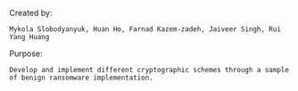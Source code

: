 Created by:  

    Mykola Slobodyanyuk, Huan Ho, Farnad Kazem-zadeh, Jaiveer Singh, Rui Yang Huang

Purpose: 

    Develop and implement different cryptographic schemes through a sample of benign ransomware implementation.  
